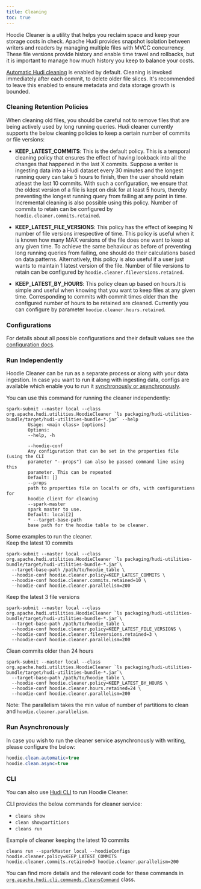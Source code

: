 ```yaml
---
title: Cleaning
toc: true
---
```


Hoodie Cleaner is a utility that helps you reclaim space and keep your storage costs in check. Apache Hudi provides 
snapshot isolation between writers and readers by managing multiple files with MVCC concurrency. These file versions 
provide history and enable time travel and rollbacks, but it is important to manage how much history you keep to balance your costs.

[Automatic Hudi cleaning](/docs/configurations/#hoodiecleanautomatic) is enabled by default. Cleaning is invoked immediately after
each commit, to delete older file slices. It's recommended to leave this enabled to ensure metadata and data storage growth is bounded. 

### Cleaning Retention Policies 
When cleaning old files, you should be careful not to remove files that are being actively used by long running queries.
Hudi cleaner currently supports the below cleaning policies to keep a certain number of commits or file versions:

- **KEEP_LATEST_COMMITS**: This is the default policy. This is a temporal cleaning policy that ensures the effect of
  having lookback into all the changes that happened in the last X commits. Suppose a writer is ingesting data
  into a Hudi dataset every 30 minutes and the longest running query can take 5 hours to finish, then the user should
  retain atleast the last 10 commits. With such a configuration, we ensure that the oldest version of a file is kept on
  disk for at least 5 hours, thereby preventing the longest running query from failing at any point in time. Incremental cleaning is also possible using this policy.
  Number of commits to retain can be configured by `hoodie.cleaner.commits.retained`.

- **KEEP_LATEST_FILE_VERSIONS**: This policy has the effect of keeping N number of file versions irrespective of time.
  This policy is useful when it is known how many MAX versions of the file does one want to keep at any given time.
  To achieve the same behaviour as before of preventing long running queries from failing, one should do their calculations
  based on data patterns. Alternatively, this policy is also useful if a user just wants to maintain 1 latest version of the file.
  Number of file versions to retain can be configured by `hoodie.cleaner.fileversions.retained`.

- **KEEP_LATEST_BY_HOURS**: This policy clean up based on hours.It is simple and useful when knowing that you want to keep files at any given time.
  Corresponding to commits with commit times older than the configured number of hours to be retained are cleaned.
  Currently you can configure by parameter `hoodie.cleaner.hours.retained`.

### Configurations
For details about all possible configurations and their default values see the [configuration docs](https://hudi.apache.org/docs/configurations#Compaction-Configs).

### Run Independently
Hoodie Cleaner can be run as a separate process or along with your data ingestion. In case you want to run it along with 
ingesting data, configs are available which enable you to run it [synchronously or asynchronously](https://hudi.apache.org/docs/configurations#hoodiecleanasync).

You can use this command for running the cleaner independently:
```
spark-submit --master local --class org.apache.hudi.utilities.HoodieCleaner `ls packaging/hudi-utilities-bundle/target/hudi-utilities-bundle-*.jar` --help
        Usage: <main class> [options]
        Options:
        --help, -h

        --hoodie-conf
        Any configuration that can be set in the properties file (using the CLI
        parameter "--props") can also be passed command line using this
        parameter. This can be repeated
        Default: []
        --props
        path to properties file on localfs or dfs, with configurations for
        hoodie client for cleaning
        --spark-master
        spark master to use.
        Default: local[2]
        * --target-base-path
        base path for the hoodie table to be cleaner.
```
Some examples to run the cleaner.    
Keep the latest 10 commits
```
spark-submit --master local --class org.apache.hudi.utilities.HoodieCleaner `ls packaging/hudi-utilities-bundle/target/hudi-utilities-bundle-*.jar`\
  --target-base-path /path/to/hoodie_table \
  --hoodie-conf hoodie.cleaner.policy=KEEP_LATEST_COMMITS \
  --hoodie-conf hoodie.cleaner.commits.retained=10 \
  --hoodie-conf hoodie.cleaner.parallelism=200
```
Keep the latest 3 file versions
```
spark-submit --master local --class org.apache.hudi.utilities.HoodieCleaner `ls packaging/hudi-utilities-bundle/target/hudi-utilities-bundle-*.jar`\
  --target-base-path /path/to/hoodie_table \
  --hoodie-conf hoodie.cleaner.policy=KEEP_LATEST_FILE_VERSIONS \
  --hoodie-conf hoodie.cleaner.fileversions.retained=3 \
  --hoodie-conf hoodie.cleaner.parallelism=200
```
Clean commits older than 24 hours
```
spark-submit --master local --class org.apache.hudi.utilities.HoodieCleaner `ls packaging/hudi-utilities-bundle/target/hudi-utilities-bundle-*.jar`\
  --target-base-path /path/to/hoodie_table \
  --hoodie-conf hoodie.cleaner.policy=KEEP_LATEST_BY_HOURS \
  --hoodie-conf hoodie.cleaner.hours.retained=24 \
  --hoodie-conf hoodie.cleaner.parallelism=200
```
Note: The parallelism takes the min value of number of partitions to clean and `hoodie.cleaner.parallelism`.

### Run Asynchronously
In case you wish to run the cleaner service asynchronously with writing, please configure the below:
```java
hoodie.clean.automatic=true
hoodie.clean.async=true
```

### CLI
You can also use [Hudi CLI](/docs/cli) to run Hoodie Cleaner.

CLI provides the below commands for cleaner service:
- `cleans show`
- `clean showpartitions`
- `cleans run`

Example of cleaner keeping the latest 10 commits
```
cleans run --sparkMaster local --hoodieConfigs hoodie.cleaner.policy=KEEP_LATEST_COMMITS hoodie.cleaner.commits.retained=3 hoodie.cleaner.parallelism=200
```

You can find more details and the relevant code for these commands in [`org.apache.hudi.cli.commands.CleansCommand`](https://github.com/apache/hudi/blob/master/hudi-cli/src/main/java/org/apache/hudi/cli/commands/CleansCommand.java) class. 
